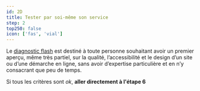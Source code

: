 ```yaml
---
id: 2D
title: Tester par soi-même son service
step: 2
top250: false
icon: ['fas', 'vial']
---
```


Le [diagnostic flash](/outils/diag) est destiné à toute personne souhaitant avoir un premier aperçu, même très partiel, sur la qualité, l’accessibilité et le design d’un site ou d’une démarche en ligne, sans avoir d’expertise particulière et en n’y consacrant que peu de temps.

Si tous les critères sont <em>ok</em>, <strong>aller directement à l'étape 6</strong>
